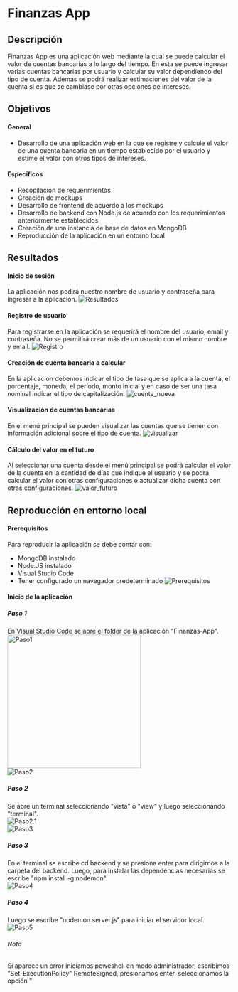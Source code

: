 # Finanzas App
## Descripción
Finanzas App es una aplicación web mediante la cual se puede calcular el valor de cuentas bancarias a lo largo del tiempo. En esta se puede ingresar varias cuentas bancarias por usuario y calcular su valor dependiendo del tipo de cuenta. Además se podrá realizar estimaciones del valor de la cuenta si es que se cambiase por otras opciones de intereses.
## Objetivos
#### General
- Desarrollo de una aplicación web en la que se registre y calcule el valor de una cuenta bancaria en un tiempo establecido por el usuario y estime el valor con otros tipos de intereses.
#### Específicos
- Recopilación de requerimientos
- Creación de mockups
- Desarrollo de frontend de acuerdo a los mockups
- Desarrollo de backend con Node.js de acuerdo con los requerimientos anteriormente establecidos
- Creación de una instancia de base de datos en MongoDB
- Reproducción de la aplicación en un entorno local
## Resultados
#### Inicio de sesión
La aplicación nos pedirá nuestro nombre de usuario y contraseña para ingresar a la aplicación. 
![Resultados](Images/Inicio_sesion.png)
#### Registro de usuario 
Para registrarse en la aplicación se requerirá el nombre del usuario, email y contraseña. No se permitirá crear más de un usuario con el mismo nombre y email.
![Registro](Images/Registro.png)
#### Creación de cuenta bancaria a calcular
En la aplicación debemos indicar el tipo de tasa que se aplica a la cuenta, el porcentaje, moneda, el período, monto inicial y en caso de ser una tasa nominal indicar el tipo de capitalización.
![cuenta_nueva](Images/Cuenta_nueva.png)
#### Visualización de cuentas bancarias
En el menú principal se pueden visualizar las cuentas que se tienen con información adicional sobre el tipo de cuenta.
![visualizar](Images/Visualizar_cuenta.png)
#### Cálculo del valor en el futuro
Al seleccionar una cuenta desde el menú principal se podrá calcular el valor de la cuenta en la cantidad de días que indique el usuario y se podrá calcular el valor con otras configuraciones o actualizar dicha cuenta con otras configuraciones.
![valor_futuro](Images/Calculo.png)
## Reproducción en entorno local
#### Prerequisitos
Para reproducir la aplicación se debe contar con:
- MongoDB instalado
- Node.JS instalado
- Visual Studio Code
- Tener configurado un navegador predeterminado
![Prerequisitos](Images/Prerequisitos.png)
#### Inicio de la aplicación
##### Paso 1
En Visual Studio Code se abre el folder de la aplicación "Finanzas-App".
</br>
<img src="Images/Paso1.png" alt="Paso1" width="300" />
</br>
![Paso2](Images/Paso2.png)
##### Paso 2
Se abre un terminal seleccionando "vista" o "view" y luego seleccionando "terminal".
</br>
![Paso2.1](Images/Paso2.1.png)
</br>
![Paso3](Images/Paso3.png)
</br>
##### Paso 3 
En el terminal se escribe cd backend y se presiona enter para dirigirnos a la carpeta del backend. Luego, para instalar las dependencias necesarias se escribe "npm install -g nodemon".
</br>
![Paso4](Images/Paso4.png)
</br>
##### Paso 4
Luego se escribe "nodemon server.js" para iniciar el servidor local.
</br>
![Paso5](Images/Paso5.png)
</br>
###### Nota
Si aparece un error iniciamos poweshell en modo administrador, escribimos "Set-ExecutionPolicy" RemoteSigned, presionamos enter, seleccionamos la opción "
